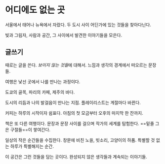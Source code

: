 # 어디에도 없는 곳

서울에서 태어나 뉴욕에서 자랐다. 두 도시 사이 어딘가에 있는 것들을 찾아다닌다.

빛과 그림자, 사람과 공간, 그 사이에서 발견한 이야기들을 모은다.

## 글쓰기

때로는 글을 쓴다. *보이지 않는 것들*에 대해서. 느낌과 생각의 경계에서 떠오르는 문장들.

여행은 낯선 곳에서 나를 만나는 과정이다.

도쿄의 골목, 파리의 카페, 제주의 바다.

도시의 리듬과 나의 발걸음이 만나는 지점. 플레이리스트는 계절마다 바뀐다.

커피는 하루의 시작이자 쉼표다. 아침의 첫 모금부터 오후의 마지막 한 잔까지.

책은 또 다른 여행이다. 문장과 문장 사이를 걸으며 작가의 세계를 탐험한다. ==밑줄 그은 구절들==이 쌓여간다.

일상의 작은 순간들을 수집한다. 창문에 비친 노을, 빗소리, 고양이의 하품. 특별할 것 없는 하루가 특별해지는 순간.

이 공간은 그런 것들을 담는 곳이다. 완성되지 않은 생각들과 계속되는 이야기들.